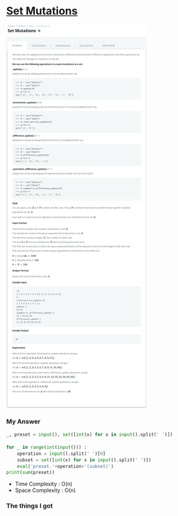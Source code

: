 # [Set Mutations](https://www.hackerrank.com/challenges/py-set-mutations/problem)

![image](Problem.png)



### My Answer

```python
_, preset = input(), set([int(x) for x in input().split(' ')])

for _ in range(int(input())) : 
    operation = input().split(' ')[0]
    subset = set([int(x) for x in input().split(' ')])
    eval('preset.'+operation+'(subset)')
print(sum(preset))
```

* Time Complexity : O(n)
* Space Complexity : O(n)



### The things I got
